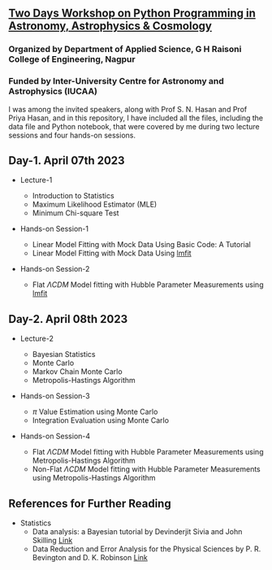## [Two Days Workshop on Python Programming in Astronomy, Astrophysics & Cosmology](https://ghrce.raisoni.net/python-workshop/index.php)  
### Organized by Department of Applied Science, G H Raisoni College of Engineering, Nagpur   
### Funded by Inter-University Centre for Astronomy and Astrophysics (IUCAA)


I was among the invited speakers, along with Prof S. N. Hasan and Prof Priya Hasan, and in this repository, I have included all the files, including the data file and Python notebook, that were covered by me during two lecture sessions and four hands-on sessions.

## Day-1. April 07th 2023

* Lecture-1
  * Introduction to Statistics  
  * Maximum Likelihood Estimator (MLE)  
  * Minimum Chi-square Test 


* Hands-on Session-1
  * Linear Model Fitting with Mock Data Using Basic Code: A Tutorial
  * Linear Model Fitting with Mock Data Using [lmfit](https://pypi.org/project/lmfit/)


* Hands-on Session-2
  * Flat $\Lambda CDM$ Model fitting with Hubble Parameter Measurements using [lmfit](https://pypi.org/project/lmfit/)

## Day-2. April 08th 2023 

* Lecture-2
  * Bayesian Statistics  
  * Monte Carlo  
  * Markov Chain Monte Carlo  
  * Metropolis-Hastings Algorithm 


* Hands-on Session-3
  * $\pi$ Value Estimation using Monte Carlo
  * Integration Evaluation using Monte Carlo

* Hands-on Session-4
  * Flat $\Lambda CDM$ Model fitting with Hubble Parameter Measurements using Metropolis-Hastings Algorithm
  * Non-Flat $\Lambda CDM$ Model fitting with Hubble Parameter Measurements using Metropolis-Hastings Algorithm

## References for Further Reading
* Statistics
  * Data analysis: a Bayesian tutorial by Devinderjit Sivia and John Skilling [Link](https://global.oup.com/academic/product/data-analysis-9780198568322?cc=in&lang=en&)
  * Data Reduction and Error Analysis for the Physical Sciences by P. R. Bevington and D. K. Robinson [Link](https://aip.scitation.org/doi/abs/10.1063/1.4823194)

 




